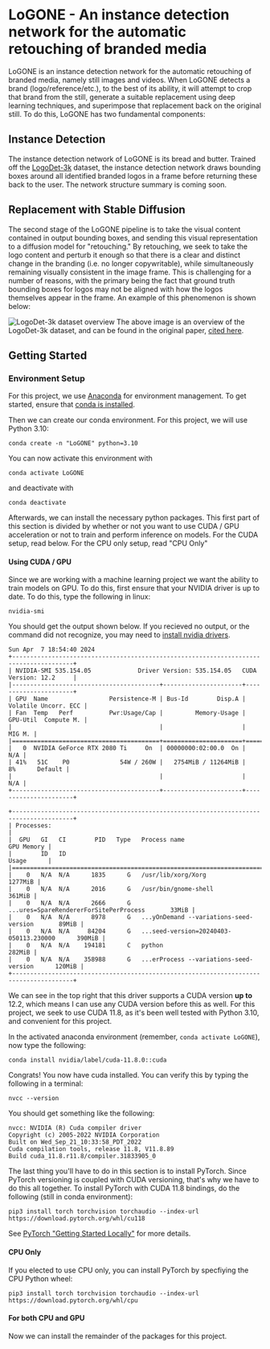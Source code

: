 # LoGONE - An instance detection network for the automatic retouching of branded media 
LoGONE is an instance detection network for the automatic retouching of branded media, namely still images and videos. When LoGONE detects a brand (logo/reference/etc.), to the best of its ability, it will attempt to crop that brand from the still, generate a suitable replacement using deep learning techniques, and superimpose that replacement back on the original still. To do this, LoGONE has two fundamental components: 

## Instance Detection 
The instance detection network of LoGONE is its bread and butter. Trained off the [LogoDet-3k](https://www.kaggle.com/datasets/lyly99/logodet3k/data?select=LogoDet-3K) dataset, the instance detection network draws bounding boxes around all identified branded logos in a frame before returning these back to the user. The network structure summary is coming soon. 

## Replacement with Stable Diffusion 
The second stage of the LoGONE pipeline is to take the visual content contained in output bounding boxes, and sending this visual representation to a diffusion model for "retouching." By retouching, we seek to take the logo content and perturb it enough so that there is a clear and distinct change in the branding (i.e. no longer copywritable), while simultaneously remaining visually consistent in the image frame. This is challenging for a number of reasons, with the primary being the fact that ground truth bounding boxes for logos may not be aligned with how the logos themselves appear in the frame. An example of this phenomenon is shown below: 

![LogoDet-3k dataset overview](media/LogoDetOverview.png) 
The above image is an overview of the LogoDet-3k dataset, and can be found in the original paper, [cited here](https://arxiv.org/abs/2008.05359). 

## Getting Started
### Environment Setup 
For this project, we use [Anaconda](https://www.anaconda.com/) for environment management. To get started, ensure that [conda is installed](https://docs.anaconda.com/free/anaconda/install/index.html).

Then we can create our conda environment. For this project, we will use Python 3.10: 
```
conda create -n "LoGONE" python=3.10
```

You can now activate this environment with 
```
conda activate LoGONE
```
and deactivate with 
```
conda deactivate
```

Afterwards, we can install the necessary python packages. This first part of this section is divided by whether or not you want to use CUDA / GPU acceleration or not to train and perform inference on models. For the CUDA setup, read below. For the CPU only setup, read "CPU Only" 

#### Using CUDA / GPU 
Since we are working with a machine learning project we want the ability to train models on GPU. To do this, first ensure that your NVIDIA driver is up to date. To do this, type the following in linux:
```
nvidia-smi
```

You should get the output shown below. If you recieved no output, or the command did not recognize, you may need to [install nvidia drivers](https://ubuntu.com/server/docs/nvidia-drivers-installation). 

```
Sun Apr  7 18:54:40 2024       
+---------------------------------------------------------------------------------------+
| NVIDIA-SMI 535.154.05             Driver Version: 535.154.05   CUDA Version: 12.2     |
|-----------------------------------------+----------------------+----------------------+
| GPU  Name                 Persistence-M | Bus-Id        Disp.A | Volatile Uncorr. ECC |
| Fan  Temp   Perf          Pwr:Usage/Cap |         Memory-Usage | GPU-Util  Compute M. |
|                                         |                      |               MIG M. |
|=========================================+======================+======================|
|   0  NVIDIA GeForce RTX 2080 Ti     On  | 00000000:02:00.0  On |                  N/A |
| 41%   51C    P0              54W / 260W |   2754MiB / 11264MiB |      8%      Default |
|                                         |                      |                  N/A |
+-----------------------------------------+----------------------+----------------------+
                                                                                         
+---------------------------------------------------------------------------------------+
| Processes:                                                                            |
|  GPU   GI   CI        PID   Type   Process name                            GPU Memory |
|        ID   ID                                                             Usage      |
|=======================================================================================|
|    0   N/A  N/A      1835      G   /usr/lib/xorg/Xorg                         1277MiB |
|    0   N/A  N/A      2016      G   /usr/bin/gnome-shell                        361MiB |
|    0   N/A  N/A      2666      G   ...ures=SpareRendererForSitePerProcess       33MiB |
|    0   N/A  N/A      8978      G   ...yOnDemand --variations-seed-version       89MiB |
|    0   N/A  N/A     84204      G   ...seed-version=20240403-050113.230000      390MiB |
|    0   N/A  N/A    194181      C   python                                      282MiB |
|    0   N/A  N/A    358988      G   ...erProcess --variations-seed-version      120MiB |
+---------------------------------------------------------------------------------------+
```

We can see in the top right that this driver supports a CUDA version __up to__ 12.2, which means I can use any CUDA version before this as well. For this project, we seek to use CUDA 11.8, as it's been well tested with Python 3.10, and convenient for this project. 

In the activated anaconda environment (remember, `conda activate LoGONE`), now type the following: 
```
conda install nvidia/label/cuda-11.8.0::cuda
```
Congrats! You now have cuda installed. You can verify this by typing the following in a terminal: 
```
nvcc --version
```

You should get something like the following: 
```
nvcc: NVIDIA (R) Cuda compiler driver
Copyright (c) 2005-2022 NVIDIA Corporation
Built on Wed_Sep_21_10:33:58_PDT_2022
Cuda compilation tools, release 11.8, V11.8.89
Build cuda_11.8.r11.8/compiler.31833905_0
```

The last thing you'll have to do in this section is to install PyTorch. Since PyTorch versioning is coupled with CUDA versioning, that's why we have to do this all together. To install PyTorch with CUDA 11.8 bindings, do the following (still in conda environment): 
```
pip3 install torch torchvision torchaudio --index-url https://download.pytorch.org/whl/cu118
```
See [PyTorch "Getting Started Locally"](https://pytorch.org/get-started/locally/) for more details. 

#### CPU Only 
If you elected to use CPU only, you can install PyTorch by specfiying the CPU Python wheel:
```
pip3 install torch torchvision torchaudio --index-url https://download.pytorch.org/whl/cpu
```

#### For both CPU and GPU 
Now we can install the remainder of the packages for this project. 
